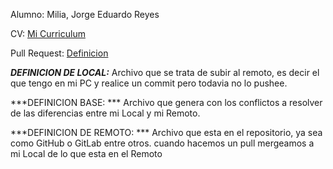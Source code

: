 Alumno: Milia, Jorge Eduardo Reyes

CV: [Mi Curriculum](https://github.com/jorgecba8989/LAB4-UBP/blob/master/CV.md)

Pull Request: [Definicion](https://github.com/jorgecba8989/LAB4-UBP/blob/test/Pull.md)



***DEFINICION DE LOCAL:***
Archivo que se trata de subir al remoto, es decir el que tengo en mi PC 
y realice un commit pero todavia no lo pushee.


***DEFINICION BASE: ***
Archivo que genera con los conflictos a resolver de las diferencias entre 
mi Local y mi Remoto.


***DEFINICION DE REMOTO: ***
Archivo que esta en el repositorio, ya sea como GitHub o GitLab entre otros. 
cuando hacemos un pull mergeamos a mi Local de lo que esta en el Remoto


